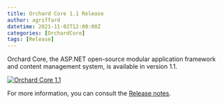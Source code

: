 ```yaml
---
title: Orchard Core 1.1 Release
author: agriffard
datetime: 2021-11-02T12:00:00Z
categories: [OrchardCore]
tags: [Release]
---
```


Orchard Core, the ASP.NET open-source modular application framework and content management system, is available in version 1.1.

[![Orchard Core 1.1](https://opengraph.githubassets.com/9965a87b5668f3c86237a8d0ea8d9cde5b534978c59191061ff41b03cb46c766/OrchardCMS/OrchardCore/releases/tag/v1.1.0)](https://github.com/OrchardCMS/OrchardCore/releases/tag/v1.1.0)

For more information, you can consult the [Release notes](https://docs.orchardcore.net/en/latest/docs/releases/1.1.0/).

